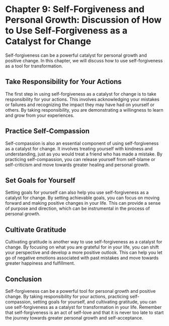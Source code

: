 Chapter 9: Self-Forgiveness and Personal Growth: Discussion of How to Use Self-Forgiveness as a Catalyst for Change
===================================================================================================================

Self-forgiveness can be a powerful catalyst for personal growth and positive change. In this chapter, we will discuss how to use self-forgiveness as a tool for transformation.

Take Responsibility for Your Actions
------------------------------------

The first step in using self-forgiveness as a catalyst for change is to take responsibility for your actions. This involves acknowledging your mistakes or failures and recognizing the impact they may have had on yourself or others. By taking responsibility, you are demonstrating a willingness to learn and grow from your experiences.

Practice Self-Compassion
------------------------

Self-compassion is also an essential component of using self-forgiveness as a catalyst for change. It involves treating yourself with kindness and understanding, just as you would treat a friend who has made a mistake. By practicing self-compassion, you can release yourself from self-blame or self-criticism and move towards greater healing and personal growth.

Set Goals for Yourself
----------------------

Setting goals for yourself can also help you use self-forgiveness as a catalyst for change. By setting achievable goals, you can focus on moving forward and making positive changes in your life. This can provide a sense of purpose and direction, which can be instrumental in the process of personal growth.

Cultivate Gratitude
-------------------

Cultivating gratitude is another way to use self-forgiveness as a catalyst for change. By focusing on what you are grateful for in your life, you can shift your perspective and develop a more positive outlook. This can help you let go of negative emotions associated with past mistakes and move towards greater happiness and fulfillment.

Conclusion
----------

Self-forgiveness can be a powerful tool for personal growth and positive change. By taking responsibility for your actions, practicing self-compassion, setting goals for yourself, and cultivating gratitude, you can use self-forgiveness as a catalyst for transformation in your life. Remember that self-forgiveness is an act of self-love and that it is never too late to start the journey towards greater personal growth and self-acceptance.
